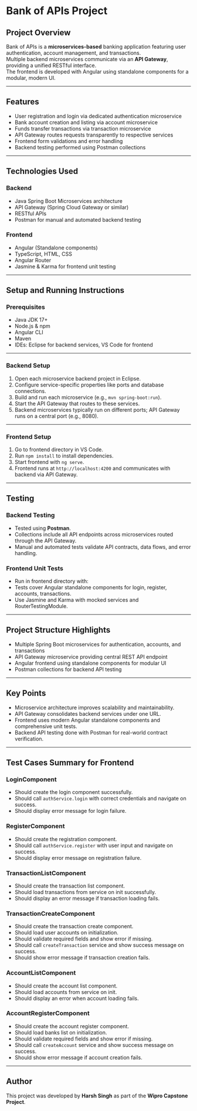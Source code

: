 # Bank of APIs Project

## Project Overview

Bank of APIs is a **microservices-based** banking application featuring user authentication, account management, and transactions.  
Multiple backend microservices communicate via an **API Gateway**, providing a unified RESTful interface.  
The frontend is developed with Angular using standalone components for a modular, modern UI.

---

## Features

- User registration and login via dedicated authentication microservice  
- Bank account creation and listing via account microservice  
- Funds transfer transactions via transaction microservice  
- API Gateway routes requests transparently to respective services  
- Frontend form validations and error handling  
- Backend testing performed using Postman collections

---

## Technologies Used

### Backend

- Java Spring Boot Microservices architecture  
- API Gateway (Spring Cloud Gateway or similar)  
- RESTful APIs  
- Postman for manual and automated backend testing

### Frontend

- Angular (Standalone components)  
- TypeScript, HTML, CSS  
- Angular Router  
- Jasmine & Karma for frontend unit testing

---

## Setup and Running Instructions

### Prerequisites

- Java JDK 17+  
- Node.js & npm  
- Angular CLI  
- Maven  
- IDEs: Eclipse for backend services, VS Code for frontend

---

### Backend Setup

1. Open each microservice backend project in Eclipse.  
2. Configure service-specific properties like ports and database connections.  
3. Build and run each microservice (e.g., `mvn spring-boot:run`).  
4. Start the API Gateway that routes to these services.  
5. Backend microservices typically run on different ports; API Gateway runs on a central port (e.g., 8080).  

---

### Frontend Setup

1. Go to frontend directory in VS Code.  
2. Run `npm install` to install dependencies.  
3. Start frontend with `ng serve`.  
4. Frontend runs at `http://localhost:4200` and communicates with backend via API Gateway.

---

## Testing

### Backend Testing

- Tested using **Postman**.  
- Collections include all API endpoints across microservices routed through the API Gateway.  
- Manual and automated tests validate API contracts, data flows, and error handling.

### Frontend Unit Tests

- Run in frontend directory with:  
- Tests cover Angular standalone components for login, register, accounts, transactions.  
- Use Jasmine and Karma with mocked services and RouterTestingModule.

---

## Project Structure Highlights

- Multiple Spring Boot microservices for authentication, accounts, and transactions  
- API Gateway microservice providing central REST API endpoint  
- Angular frontend using standalone components for modular UI  
- Postman collections for backend API testing

---

## Key Points

- Microservice architecture improves scalability and maintainability.  
- API Gateway consolidates backend services under one URL.  
- Frontend uses modern Angular standalone components and comprehensive unit tests.  
- Backend API testing done with Postman for real-world contract verification.

---

## Test Cases Summary for Frontend

### LoginComponent
- Should create the login component successfully.
- Should call `authService.login` with correct credentials and navigate on success.
- Should display error message for login failure.

### RegisterComponent
- Should create the registration component.
- Should call `authService.register` with user input and navigate on success.
- Should display error message on registration failure.

### TransactionListComponent
- Should create the transaction list component.
- Should load transactions from service on init successfully.
- Should display an error message if transaction loading fails.

### TransactionCreateComponent
- Should create the transaction create component.
- Should load user accounts on initialization.
- Should validate required fields and show error if missing.
- Should call `createTransaction` service and show success message on success.
- Should show error message if transaction creation fails.

### AccountListComponent
- Should create the account list component.
- Should load accounts from service on init.
- Should display an error when account loading fails.

### AccountRegisterComponent
- Should create the account register component.
- Should load banks list on initialization.
- Should validate required fields and show error if missing.
- Should call `createAccount` service and show success message on success.
- Should show error message if account creation fails.

---

## Author

This project was developed by **Harsh Singh** as part of the **Wipro Capstone Project**.